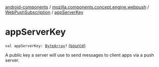 [android-components](../../index.md) / [mozilla.components.concept.engine.webpush](../index.md) / [WebPushSubscription](index.md) / [appServerKey](./app-server-key.md)

# appServerKey

`val appServerKey: `[`ByteArray`](https://kotlinlang.org/api/latest/jvm/stdlib/kotlin/-byte-array/index.html)`?` [(source)](https://github.com/mozilla-mobile/android-components/blob/master/components/concept/engine/src/main/java/mozilla/components/concept/engine/webpush/WebPush.kt#L46)

A public key a server will use to send messages to client apps via a push server.

